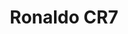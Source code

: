 ---
title: 'Ronaldo CR7'
category: futbol
designSlug: ronaldo-cr7
image: '/products/idolos/ronaldo-cr7/principal.jpg'
imageHover: '/products/idolos/ronaldo-cr7/normal.jpg'
prendas: [
    {   
        title: 'Remera',
        slug: 'remera',          
        image: '/products/idolos/ronaldo-cr7/normal.jpg',
        price: 'remerasPrecio',
        talles: 'remerasTalles'
    },
    {
        title: 'Remera Oversize',
        slug: 'remera-oversize',
        image: '/products/idolos/ronaldo-cr7/oversize.jpg',
        price: 'oversizePrecio',
        talles: 'oversizeTalles'
    },
    {
        title: 'Pupera Oversize',
        slug: 'pupera-oversize',
        image: '/products/idolos/ronaldo-cr7/pupera.jpg',
        price: 'remerasPrecio',
        talles: 'oversizePuperasTalles'
    },
    {
         title: 'Buzo',
         slug: 'buzo',
         image: '/products/idolos/ronaldo-cr7/buzo.jpg',
         price: buzosPrecio,
        talles: 'BuzosTalles'
     },
    {
        title: 'Musculosa M',
        slug: 'musculosa-mujer',
        image: '/products/idolos/ronaldo-cr7/musculosa.jpg',
        price: 'musculosaPrecio',
        talles: 'musculosasMujerTalles'
    },
    {
        title: 'Musculosa H',
        slug: 'musculoso',
        image: '/products/idolos/ronaldo-cr7/musculoso.jpg',
        price: 'musculosaPrecio',
        talles: 'musculosasHombreTalles'
    }
]
---